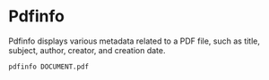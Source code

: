 # Pdfinfo

Pdfinfo displays various metadata related to a PDF file, such as title, subject, author, creator, and creation date.

`pdfinfo DOCUMENT.pdf` 